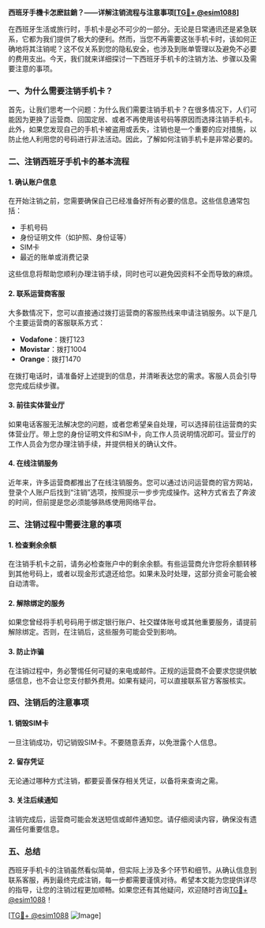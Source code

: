 **西班牙手機卡怎麽註銷？——详解注销流程与注意事项[[TG💪+ @esim1088](https://t.me/s/esim1088)]**

在西班牙生活或旅行时，手机卡是必不可少的一部分。无论是日常通讯还是紧急联系，它都为我们提供了极大的便利。然而，当您不再需要这张手机卡时，该如何正确地将其注销呢？这不仅关系到您的隐私安全，也涉及到账单管理以及避免不必要的费用支出。今天，我们就来详细探讨一下西班牙手机卡的注销方法、步骤以及需要注意的事项。

### 一、为什么需要注销手机卡？

首先，让我们思考一个问题：为什么我们需要注销手机卡？在很多情况下，人们可能因为更换了运营商、回国定居、或者不再使用该号码等原因而选择注销手机卡。此外，如果您发现自己的手机卡被盗用或丢失，注销也是一个重要的应对措施，以防止他人利用您的号码进行非法活动。因此，了解如何注销手机卡是非常必要的。

### 二、注销西班牙手机卡的基本流程

#### 1. 确认账户信息
在开始注销之前，您需要确保自己已经准备好所有必要的信息。这些信息通常包括：
- 手机号码
- 身份证明文件（如护照、身份证等）
- SIM卡
- 最近的账单或消费记录

这些信息将帮助您顺利办理注销手续，同时也可以避免因资料不全而导致的麻烦。

#### 2. 联系运营商客服
大多数情况下，您可以直接通过拨打运营商的客服热线来申请注销服务。以下是几个主要运营商的客服联系方式：
- **Vodafone**：拨打123
- **Movistar**：拨打1004
- **Orange**：拨打1470

在拨打电话时，请准备好上述提到的信息，并清晰表达您的需求。客服人员会引导您完成后续步骤。

#### 3. 前往实体营业厅
如果电话客服无法解决您的问题，或者您希望亲自处理，可以选择前往运营商的实体营业厅。带上您的身份证明文件和SIM卡，向工作人员说明情况即可。营业厅的工作人员会为您办理注销手续，并提供相关的确认文件。

#### 4. 在线注销服务
近年来，许多运营商都推出了在线注销服务。您可以通过访问运营商的官方网站，登录个人账户后找到“注销”选项，按照提示一步步完成操作。这种方式省去了奔波的时间，但前提是您必须能够熟练使用网络平台。

### 三、注销过程中需要注意的事项

#### 1. 检查剩余余额
在注销手机卡之前，请务必检查账户中的剩余余额。有些运营商允许您将余额转移到其他号码上，或者以现金形式退还给您。如果未及时处理，这部分资金可能会被自动清零。

#### 2. 解除绑定的服务
如果您曾经将手机号码用于绑定银行账户、社交媒体账号或其他重要服务，请提前解除绑定。否则，在注销后，这些服务可能会受到影响。

#### 3. 防止诈骗
在注销过程中，务必警惕任何可疑的来电或邮件。正规的运营商不会要求您提供敏感信息，也不会让您支付额外费用。如果有疑问，可以直接联系官方客服核实。

### 四、注销后的注意事项

#### 1. 销毁SIM卡
一旦注销成功，切记销毁SIM卡。不要随意丢弃，以免泄露个人信息。

#### 2. 留存凭证
无论通过哪种方式注销，都要妥善保存相关凭证，以备将来查询之需。

#### 3. 关注后续通知
注销完成后，运营商可能会发送短信或邮件通知您。请仔细阅读内容，确保没有遗漏任何重要信息。

### 五、总结

西班牙手机卡的注销虽然看似简单，但实际上涉及多个环节和细节。从确认信息到联系客服，再到最终完成注销，每一步都需要谨慎对待。希望本文能为您提供详尽的指导，让您的注销过程更加顺畅。如果您还有其他疑问，欢迎随时咨询[TG💪+ @esim1088](https://t.me/s/esim1088)！

[[TG💪+ @esim1088](https://t.me/s/esim1088) ![Image](https://i.postimg.cc/4NQfJmqS/Snipaste-2025-05-13-00-14-12.png)]
